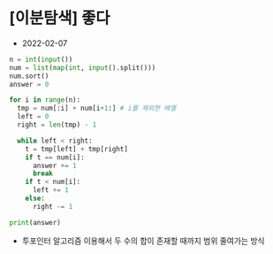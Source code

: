 # [이분탐색] 좋다

- 2022-02-07

```python
n = int(input())
num = list(map(int, input().split()))
num.sort()
answer = 0

for i in range(n):
  tmp = num[:i] + num[i+1:] # i를 제외한 배열
  left = 0
  right = len(tmp) - 1

  while left < right:
    t = tmp[left] + tmp[right]
    if t == num[i]:
      answer += 1
      break
    if t < num[i]:
      left += 1
    else:
      right -= 1

print(answer)
```

- 투포인터 알고리즘 이용해서 두 수의 합이 존재할 때까지 범위 줄여가는 방식
